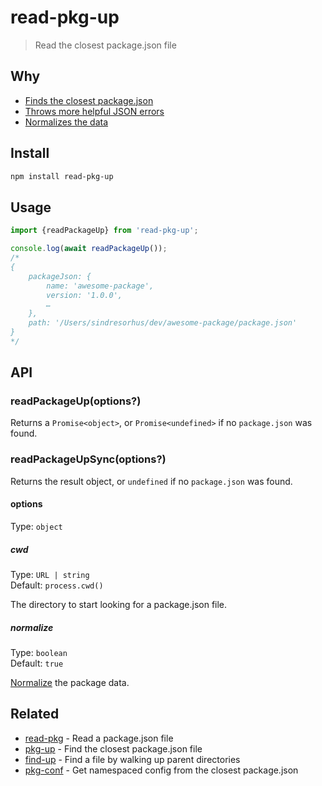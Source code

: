 # read-pkg-up

> Read the closest package.json file

## Why

- [Finds the closest package.json](https://github.com/sindresorhus/find-up)
- [Throws more helpful JSON errors](https://github.com/sindresorhus/parse-json)
- [Normalizes the data](https://github.com/npm/normalize-package-data#what-normalization-currently-entails)

## Install

```sh
npm install read-pkg-up
```

## Usage

```js
import {readPackageUp} from 'read-pkg-up';

console.log(await readPackageUp());
/*
{
	packageJson: {
		name: 'awesome-package',
		version: '1.0.0',
		…
	},
	path: '/Users/sindresorhus/dev/awesome-package/package.json'
}
*/
```

## API

### readPackageUp(options?)

Returns a `Promise<object>`, or `Promise<undefined>` if no `package.json` was found.

### readPackageUpSync(options?)

Returns the result object, or `undefined` if no `package.json` was found.

#### options

Type: `object`

##### cwd

Type: `URL | string`\
Default: `process.cwd()`

The directory to start looking for a package.json file.

##### normalize

Type: `boolean`\
Default: `true`

[Normalize](https://github.com/npm/normalize-package-data#what-normalization-currently-entails) the package data.

## Related

- [read-pkg](https://github.com/sindresorhus/read-pkg) - Read a package.json file
- [pkg-up](https://github.com/sindresorhus/pkg-up) - Find the closest package.json file
- [find-up](https://github.com/sindresorhus/find-up) - Find a file by walking up parent directories
- [pkg-conf](https://github.com/sindresorhus/pkg-conf) - Get namespaced config from the closest package.json
